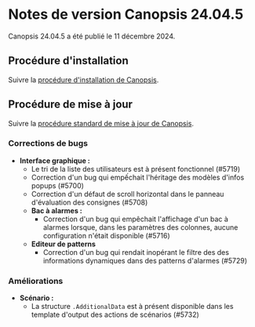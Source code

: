 # Notes de version Canopsis 24.04.5

Canopsis 24.04.5 a été publié le 11 décembre 2024. 

## Procédure d'installation

Suivre la [procédure d'installation de Canopsis](../guide-administration/installation/index.md). 

## Procédure de mise à jour

Suivre la [procédure standard de mise à jour de Canopsis](../guide-administration/mise-a-jour/index.md).

### Corrections de bugs

*  **Interface graphique :**
    * Le tri de la liste des utilisateurs est à présent fonctionnel (#5719)
    * Correction d'un bug qui empếchait l'héritage des modèles d'infos popups (#5700)
    * Correction d'un défaut de scroll horizontal dans le panneau d'évaluation des consignes (#5708)
    * **Bac à alarmes :**
        * Correction d'un bug qui empêchait l'affichage d'un bac à alarmes lorsque, dans les paramètres des colonnes, aucune configuration n'était disponible (#5716)
    * **Editeur de patterns**
        * Correction d'un bug qui rendait inopérant le filtre des des informations dynamiques dans des patterns d'alarmes (#5729)

### Améliorations

*  **Scénario :**
    * La structure `.AdditionalData` est à présent disponible dans les template d'output des actions de scénarios (#5732)

